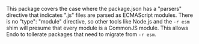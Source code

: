 This package covers the case where the package.json has a "parsers" directive
that indicates ".js" files are parsed as ECMAScript modules.
There is no "type": "module" directive, so other tools like Node.js and the `-r
esm` shim will presume that every module is a CommonJS module.
This allows Endo to tollerate packages that need to migrate from `-r esm`.
